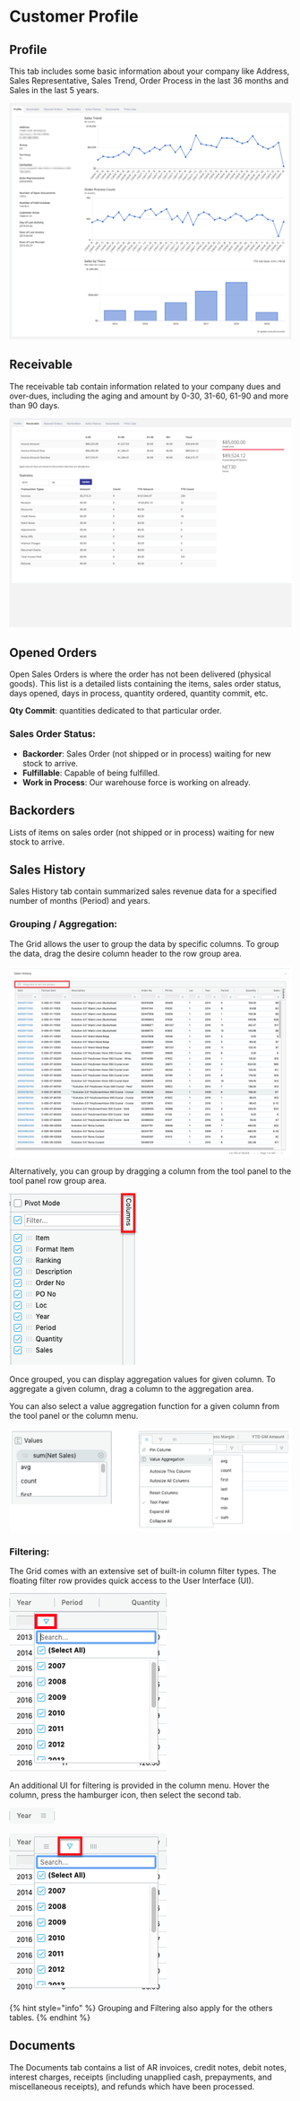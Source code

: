 # Customer Profile

## Profile

This tab includes some basic information about your company like Address, Sales Representative, Sales Trend, Order Process in the last 36 months and Sales in the last 5 years.

![](../../.gitbook/assets/screen-shot-2019-04-05-at-10.06.23-am.png)

## Receivable

The receivable tab contain information related to your company dues and over-dues, including the aging and amount by 0-30, 31-60, 61-90 and more than 90 days.

![](../../.gitbook/assets/screen-shot-2019-04-05-at-10.07.35-am.png)

## Opened Orders

Open Sales Orders is where the order has not been delivered \(physical goods\). This list is a detailed lists containing the items, sales order status, days opened, days in process, quantity ordered, quantity commit, etc.

**Qty Commit**: quantities dedicated to that particular order.

### **Sales Order Status**: 

* **Backorder**: Sales Order \(not shipped or in process\) waiting for new stock to arrive.
* **Fulfillable**: Capable of being fulfilled.
* **Work in Process**: Our warehouse force is working on already.

## Backorders

Lists of items on sales order \(not shipped or in process\) waiting for new stock to arrive.

## Sales History

Sales History tab contain summarized sales revenue data for a specified number of months \(Period\) and years.

### Grouping / Aggregation:

The Grid allows the user to group the data by specific columns. To group the data, drag the desire column header to the row group area.

![](../../.gitbook/assets/screen-shot-2019-04-08-at-3.22.16-pm.png)

Alternatively, you can group by dragging a column from the tool panel to the tool panel row group area.

![](../../.gitbook/assets/screen-shot-2019-04-08-at-3.22.49-pm.png)

Once grouped, you can display aggregation values for given column. To aggregate a given column, drag a column to the aggregation area.

You can also select a value aggregation function for a given column from the tool panel or the column menu.

![](../../.gitbook/assets/screen-shot-2019-04-08-at-3.29.09-pm.png)

### Filtering:

The Grid comes with an extensive set of built-in column filter types. The floating filter row provides quick access to the User Interface \(UI\).

![](../../.gitbook/assets/screen-shot-2019-04-08-at-3.30.38-pm.png)

An additional UI for filtering is provided in the column menu. Hover the column, press the hamburger icon, then select the second tab.

![](../../.gitbook/assets/screen-shot-2019-04-08-at-3.33.11-pm.png)

![](../../.gitbook/assets/screen-shot-2019-04-08-at-3.34.52-pm.png)

{% hint style="info" %}
Grouping and Filtering also apply for the others tables.
{% endhint %}

## Documents

The Documents tab contains a list of AR invoices, credit notes, debit notes, interest charges, receipts \(including unapplied cash, prepayments, and miscellaneous receipts\), and refunds which have been processed.

